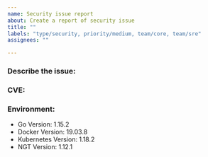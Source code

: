 ```yaml
---
name: Security issue report
about: Create a report of security issue
title: ""
labels: "type/security, priority/medium, team/core, team/sre"
assignees: ""

---
```


### Describe the issue:

<!-- A clear and concise description of what the issue is. -->

### CVE:

### Environment:

<!--- Please change the versions below along with your environment -->

- Go Version: 1.15.2
- Docker Version: 19.03.8
- Kubernetes Version: 1.18.2
- NGT Version: 1.12.1
